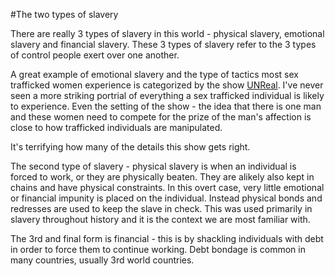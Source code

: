 #The two types of slavery

There are really 3 types of slavery in this world - physical slavery, emotional slavery and financial slavery.  These 3 types of slavery refer
to the 3 types of control people exert over one another.

A great example of emotional slavery and the type of tactics most sex trafficked women experience is categorized by the show [UNReal](http://www.imdb.com/title/tt3314218/).
I've never seen a more striking portrial of everything a sex trafficked individual is likely to experience.  Even the setting of the show -
the idea that there is one man and these women need to compete for the prize of the man's affection is close to how trafficked individuals
are manipulated.

It's terrifying how many of the details this show gets right.

The second type of slavery - physical slavery is when an individual is forced to work, or they are physically beaten.  They are alikely also
kept in chains and have physical constraints.  In this overt case, very little emotional or financial impunity is placed on the individual.
Instead physical bonds and redresses are used to keep the slave in check.  This was used primarily in slavery throughout history and it
is the context we are most familiar with.

The 3rd and final form is financial - this is by shackling individuals with debt in order to force them to continue working. Debt bondage is common
in many countries, usually 3rd world countries.
